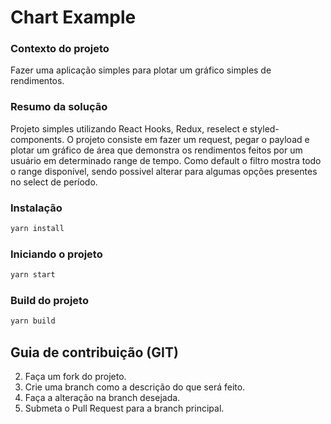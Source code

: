 # Chart Example

### Contexto do projeto
Fazer uma aplicação simples para plotar um gráfico simples de rendimentos.

### Resumo da solução
Projeto simples utilizando React Hooks, Redux, reselect e styled-components.
O projeto consiste em fazer um request, pegar o payload e plotar um gráfico de área que demonstra os rendimentos feitos por um usuário em determinado range de tempo.
Como default o filtro mostra todo o range disponível, sendo possivel alterar para algumas opções presentes no select de período.

### Instalação

```bash
yarn install
```

### Iniciando o projeto
```bash
yarn start
```

### Build do projeto
```bash
yarn build
```

## Guia de contribuição (GIT)
2. Faça um fork do projeto.
3. Crie uma branch como a descrição do que será feito.
4. Faça a alteração na branch desejada.
5. Submeta o Pull Request para a branch principal.
